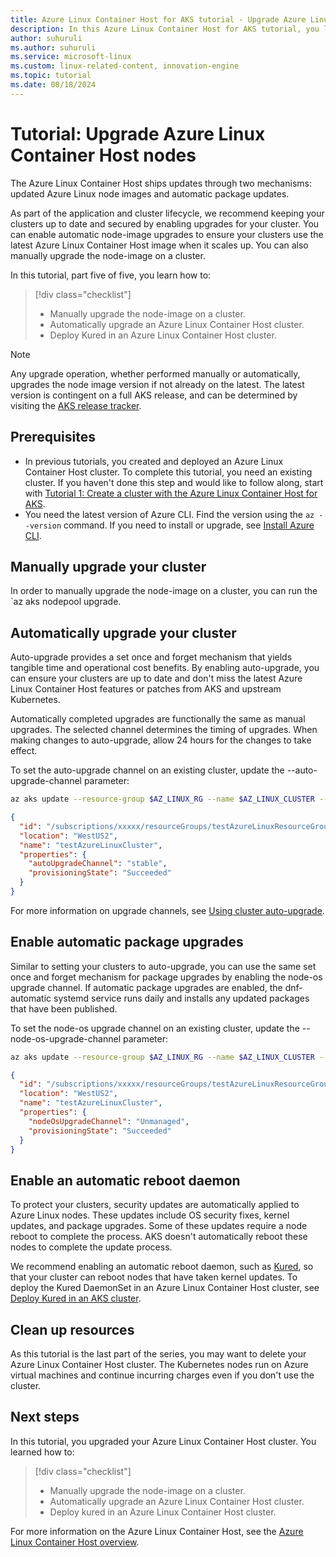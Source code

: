 ```yaml
---
title: Azure Linux Container Host for AKS tutorial - Upgrade Azure Linux Container Host nodes
description: In this Azure Linux Container Host for AKS tutorial, you learn how to upgrade Azure Linux Container Host nodes.
author: suhuruli
ms.author: suhuruli
ms.service: microsoft-linux
ms.custom: linux-related-content, innovation-engine
ms.topic: tutorial
ms.date: 08/18/2024
---
```


# Tutorial: Upgrade Azure Linux Container Host nodes

The Azure Linux Container Host ships updates through two mechanisms: updated Azure Linux node images and automatic package updates.

As part of the application and cluster lifecycle, we recommend keeping your clusters up to date and secured by enabling upgrades for your cluster. You can enable automatic node-image upgrades to ensure your clusters use the latest Azure Linux Container Host image when it scales up. You can also manually upgrade the node-image on a cluster.

In this tutorial, part five of five, you learn how to:

> [!div class="checklist"]
>
> * Manually upgrade the node-image on a cluster.
> * Automatically upgrade an Azure Linux Container Host cluster.
> * Deploy Kured in an Azure Linux Container Host cluster.

> [!NOTE]
> Any upgrade operation, whether performed manually or automatically, upgrades the node image version if not already on the latest. The latest version is contingent on a full AKS release, and can be determined by visiting the [AKS release tracker](/azure/aks/release-tracker).

## Prerequisites

* In previous tutorials, you created and deployed an Azure Linux Container Host cluster. To complete this tutorial, you need an existing cluster. If you haven't done this step and would like to follow along, start with [Tutorial 1: Create a cluster with the Azure Linux Container Host for AKS](./tutorial-azure-linux-create-cluster.md).
* You need the latest version of Azure CLI. Find the version using the `az --version` command. If you need to install or upgrade, see [Install Azure CLI](/cli/azure/install-azure-cli).

## Manually upgrade your cluster

In order to manually upgrade the node-image on a cluster, you can run the `az aks nodepool upgrade.

## Automatically upgrade your cluster

Auto-upgrade provides a set once and forget mechanism that yields tangible time and operational cost benefits. By enabling auto-upgrade, you can ensure your clusters are up to date and don't miss the latest Azure Linux Container Host features or patches from AKS and upstream Kubernetes.

Automatically completed upgrades are functionally the same as manual upgrades. The selected channel determines the timing of upgrades. When making changes to auto-upgrade, allow 24 hours for the changes to take effect.

To set the auto-upgrade channel on an existing cluster, update the --auto-upgrade-channel parameter:

```bash
az aks update --resource-group $AZ_LINUX_RG --name $AZ_LINUX_CLUSTER --auto-upgrade-channel stable
```

<!-- expected_similarity=0.3 -->
```json
{
  "id": "/subscriptions/xxxxx/resourceGroups/testAzureLinuxResourceGroup",
  "location": "WestUS2",
  "name": "testAzureLinuxCluster",
  "properties": {
    "autoUpgradeChannel": "stable",
    "provisioningState": "Succeeded"
  }
}
```

For more information on upgrade channels, see [Using cluster auto-upgrade](/azure/aks/auto-upgrade-cluster).

## Enable automatic package upgrades

Similar to setting your clusters to auto-upgrade, you can use the same set once and forget mechanism for package upgrades by enabling the node-os upgrade channel. If automatic package upgrades are enabled, the dnf-automatic systemd service runs daily and installs any updated packages that have been published.

To set the node-os upgrade channel on an existing cluster, update the --node-os-upgrade-channel parameter:

```bash
az aks update --resource-group $AZ_LINUX_RG --name $AZ_LINUX_CLUSTER --node-os-upgrade-channel Unmanaged
```

<!-- expected_similarity=0.3 -->
```json
{
  "id": "/subscriptions/xxxxx/resourceGroups/testAzureLinuxResourceGroup",
  "location": "WestUS2",
  "name": "testAzureLinuxCluster",
  "properties": {
    "nodeOsUpgradeChannel": "Unmanaged",
    "provisioningState": "Succeeded"
  }
}
```

## Enable an automatic reboot daemon

To protect your clusters, security updates are automatically applied to Azure Linux nodes. These updates include OS security fixes, kernel updates, and package upgrades. Some of these updates require a node reboot to complete the process. AKS doesn't automatically reboot these nodes to complete the update process.

We recommend enabling an automatic reboot daemon, such as [Kured](https://kured.dev/docs/), so that your cluster can reboot nodes that have taken kernel updates. To deploy the Kured DaemonSet in an Azure Linux Container Host cluster, see [Deploy Kured in an AKS cluster](/azure/aks/node-updates-kured#deploy-kured-in-an-aks-cluster).

## Clean up resources

As this tutorial is the last part of the series, you may want to delete your Azure Linux Container Host cluster. The Kubernetes nodes run on Azure virtual machines and continue incurring charges even if you don't use the cluster. 

## Next steps

In this tutorial, you upgraded your Azure Linux Container Host cluster. You learned how to: 

> [!div class="checklist"]
>
> * Manually upgrade the node-image on a cluster.
> * Automatically upgrade an Azure Linux Container Host cluster.
> * Deploy kured in an Azure Linux Container Host cluster.

For more information on the Azure Linux Container Host, see the [Azure Linux Container Host overview](./intro-azure-linux.md).